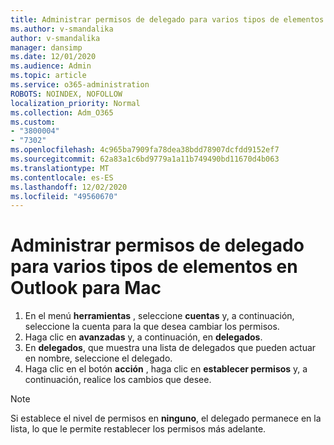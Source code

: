 ```yaml
---
title: Administrar permisos de delegado para varios tipos de elementos en Outlook para Mac
ms.author: v-smandalika
author: v-smandalika
manager: dansimp
ms.date: 12/01/2020
ms.audience: Admin
ms.topic: article
ms.service: o365-administration
ROBOTS: NOINDEX, NOFOLLOW
localization_priority: Normal
ms.collection: Adm_O365
ms.custom:
- "3800004"
- "7302"
ms.openlocfilehash: 4c965ba7909fa78dea38bdd78907dcfdd9152ef7
ms.sourcegitcommit: 62a83a1c6bd9779a1a11b749490bd11670d4b063
ms.translationtype: MT
ms.contentlocale: es-ES
ms.lasthandoff: 12/02/2020
ms.locfileid: "49560670"
---
```

# <a name="manage-delegate-permissions-for-multiple-item-types-in-outlook-for-mac"></a>Administrar permisos de delegado para varios tipos de elementos en Outlook para Mac

1. En el menú **herramientas** , seleccione **cuentas** y, a continuación, seleccione la cuenta para la que desea cambiar los permisos.
2. Haga clic en **avanzadas** y, a continuación, en **delegados**.
3. En **delegados**, que muestra una lista de delegados que pueden actuar en nombre, seleccione el delegado.
4. Haga clic en el botón **acción** , haga clic en **establecer permisos** y, a continuación, realice los cambios que desee.

> [!NOTE]
> Si establece el nivel de permisos en **ninguno**, el delegado permanece en la lista, lo que le permite restablecer los permisos más adelante.
